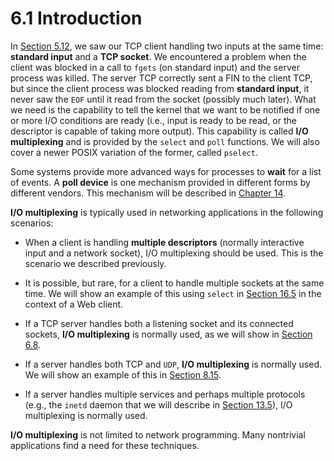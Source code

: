 # 6.1 Introduction

In [Section 5.12](0131411551_ch05lev1sec12.html#ch05lev1sec12), we saw our  TCP client handling two inputs at the same time: **standard input** and a **TCP  socket**. We encountered a problem when the client was blocked in a call to `fgets` (on standard input) and the server process was killed. The server TCP correctly sent a FIN to the client TCP, but since the client process was blocked reading from **standard input**, it never saw the `EOF` until it read from the socket (possibly much later). What we need is the capability to tell the kernel  that we want to be notified if one or more I/O conditions are ready (i.e., input is ready to be read, or the descriptor is capable of taking more output). This capability is called **I/O multiplexing** and is provided by the `select` and `poll` functions. We will also cover a newer POSIX variation of the former, called `pselect`.

Some systems provide more advanced ways for processes to **wait** for a list of events. A **poll device** is one 
mechanism provided in different forms by different vendors. This mechanism will be described in [Chapter  14](0131411551_ch14.html#ch14).

**I/O multiplexing** is typically used in networking applications in the following scenarios:

- When a client is handling **multiple descriptors** (normally interactive input and a network socket), I/O multiplexing should be used. This is the scenario we described previously.

- It is possible, but rare, for a client to handle multiple sockets at the same time. We will show an example of this using `select` in [Section  16.5](0131411551_ch16lev1sec5.html#ch16lev1sec5) in the context of a Web client.

- If a TCP server handles both a listening socket and its connected sockets, **I/O multiplexing** is normally used, as we will show in [Section  6.8](0131411551_ch06lev1sec8.html#ch06lev1sec8).

- If a server handles both TCP and `UDP`, **I/O multiplexing** is 
  normally used. We will show an example of this in [Section 8.15](0131411551_ch08lev1sec15.html#ch08lev1sec15).

- If a server handles multiple services and perhaps multiple 
  protocols (e.g., the `inetd` daemon that we will describe in [Section  13.5](0131411551_ch13lev1sec5.html#ch13lev1sec5)), I/O multiplexing is normally used.

**I/O multiplexing** is not limited to network programming. Many nontrivial applications find a need for these techniques.